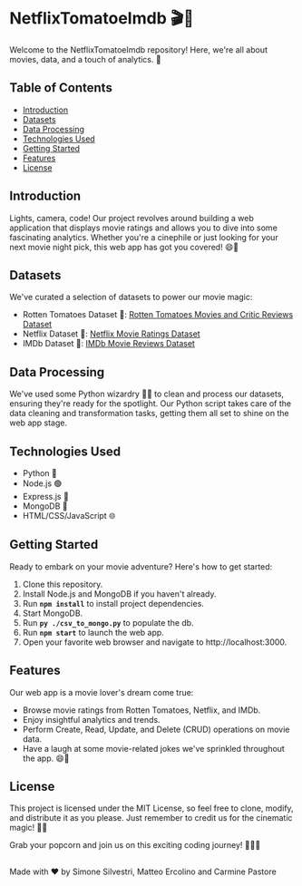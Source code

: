 
# NetflixTomatoeImdb 🎬🍿

Welcome to the NetflixTomatoeImdb repository! Here, we're all about movies, data, and a touch of analytics. 🎉

## Table of Contents

- [Introduction](#introduction)
- [Datasets](#datasets)
- [Data Processing](#data-processing)
- [Technologies Used](#technologies-used)
- [Getting Started](#getting-started)
- [Features](#features)
- [License](#license)

## Introduction

Lights, camera, code! Our project revolves around building a web application that displays movie ratings and allows you to dive into some fascinating analytics. Whether you're a cinephile or just looking for your next movie night pick, this web app has got you covered! 😄🍕

## Datasets

We've curated a selection of datasets to power our movie magic:

- Rotten Tomatoes Dataset 🍅: [Rotten Tomatoes Movies and Critic Reviews Dataset](https://www.kaggle.com/datasets/stefanoleone992/rotten-tomatoes-movies-and-critic-reviews-dataset)
- Netflix Dataset 🍿: [Netflix Movie Ratings Dataset](https://www.kaggle.com/datasets/evanschreiner/netflix-movie-ratings)
- IMDb Dataset 🎥: [IMDb Movie Reviews Dataset](https://ieee-dataport.org/open-access/imdb-movie-reviews-dataset)

## Data Processing

We've used some Python wizardry 🧙‍♂️ to clean and process our datasets, ensuring they're ready for the spotlight. Our Python script takes care of the data cleaning and transformation tasks, getting them all set to shine on the web app stage.

## Technologies Used

- Python 🐍
- Node.js 🟢
- Express.js 🚀
- MongoDB 🍃
- HTML/CSS/JavaScript 🌐

## Getting Started

Ready to embark on your movie adventure? Here's how to get started:

1. Clone this repository.
2. Install Node.js and MongoDB if you haven't already.
3. Run **`npm install`** to install project dependencies.
4. Start MongoDB.
5. Run **`py ./csv_to_mongo.py`** to populate the db.
6. Run **`npm start`** to launch the web app.
7. Open your favorite web browser and navigate to http://localhost:3000.

## Features

Our web app is a movie lover's dream come true:

- Browse movie ratings from Rotten Tomatoes, Netflix, and IMDb.
- Enjoy insightful analytics and trends.
- Perform Create, Read, Update, and Delete (CRUD) operations on movie data.
- Have a laugh at some movie-related jokes we've sprinkled throughout the app. 😄🎉

## License

This project is licensed under the MIT License, so feel free to clone, modify, and distribute it as you please. Just remember to credit us for the cinematic magic! 🎥✨

Grab your popcorn and join us on this exciting coding journey! 🍿🎉🚀

## 

Made with ❤️ by Simone Silvestri, Matteo Ercolino and Carmine Pastore
